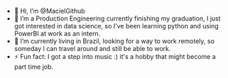 - 👋 Hi, I’m @MacielGithub
- 👀 I’m a Production Engineering currently finishing my graduation, I just got interested in data science, so I've been learning python and using PowerBI at work as an intern.
- 🌱 I’m currently living in Brazil, looking for a way to work remotely, so someday I can travel around and still be able to work.
- ⚡ Fun fact: I got a step into music :) it's a hobby that might become a part time job.
